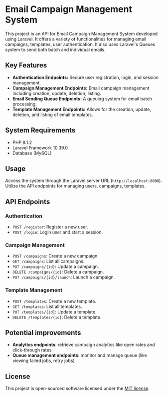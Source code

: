 # Email Campaign Management System

This project is an API for Email Campaign Management System developed using Laravel. It offers a variety of functionalities for managing email campaigns, templates, user authentication. It also uses Laravel's Queues system to send both batch and individual emails.

## Key Features

- **Authentication Endpoints:** Secure user registration, login, and session management.
- **Campaign Management Endpoints:** Email campaign management including creation, update, deletion, listing.
- **Email Sending Queue Endpoints:** A queuing system for email batch processing.
- **Template Management Endpoints:** Allows for the creation, update, deletion, and listing of email templates.

## System Requirements

- PHP 8.1.2
- Laravel Framework 10.39.0
- Database (MySQL)

## Usage

Access the system through the Laravel server URL (`http://localhost:8000`). Utilize the API endpoints for managing users, campaigns, templates.

## API Endpoints

### Authentication
- `POST /register`: Register a new user.
- `POST /login`: Login user and start a session.

### Campaign Management
- `POST /campaigns`: Create a new campaign.
- `GET /campaigns`: List all campaigns.
- `PUT /campaigns/{id}`: Update a campaign.
- `DELETE /campaigns/{id}`: Delete a campaign.
- `PUT /campaigns/{id}/launch`: Launch a campaign.

### Template Management
- `POST /templates`: Create a new template.
- `GET /templates`: List all templates.
- `PUT /templates/{id}`: Update a template.
- `DELETE /templates/{id}`: Delete a template.

## Potential improvements
- **Analytics endpoints**: retrieve campaign analytics like open rates and click-through rates
- **Queue management endpoints**: monitor and manage queue (like viewing failed jobs, retry jobs)

## License

This project is open-sourced software licensed under the [MIT license](LICENSE).
